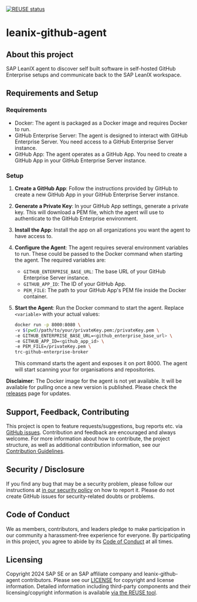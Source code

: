 [![REUSE status](https://api.reuse.software/badge/github.com/leanix/leanix-github-agent)](https://api.reuse.software/info/github.com/leanix/leanix-github-agent)

# leanix-github-agent

## About this project

SAP LeanIX agent to discover self built software in self-hosted GitHub Enterprise setups and communicate back to the SAP LeanIX workspace.

## Requirements and Setup

### Requirements

- Docker: The agent is packaged as a Docker image and requires Docker to run.
- GitHub Enterprise Server: The agent is designed to interact with GitHub Enterprise Server. You need access to a GitHub Enterprise Server instance.
- GitHub App: The agent operates as a GitHub App. You need to create a GitHub App in your GitHub Enterprise Server instance.

### Setup

1. **Create a GitHub App**: Follow the instructions provided by GitHub to create a new GitHub App in your GitHub Enterprise Server instance.

2. **Generate a Private Key**: In your GitHub App settings, generate a private key. This will download a PEM file, which the agent will use to authenticate to the GitHub Enterprise environment.

3. **Install the App**: Install the app on all organizations you want the agent to have access to.

4. **Configure the Agent**: The agent requires several environment variables to run. These could be passed to the Docker command when starting the agent. The required variables are:

    - `GITHUB_ENTERPRISE_BASE_URL`: The base URL of your GitHub Enterprise Server instance.
    - `GITHUB_APP_ID`: The ID of your GitHub App.
    - `PEM_FILE`: The path to your GitHub App's PEM file inside the Docker container.

5. **Start the Agent**: Run the Docker command to start the agent. Replace `<variable>` with your actual values:

    ```bash
    docker run -p 8000:8080 \
    -v $(pwd)/path/to/your/privateKey.pem:/privateKey.pem \
    -e GITHUB_ENTERPRISE_BASE_URL=<github_enterprise_base_url> \
    -e GITHUB_APP_ID=<github_app_id> \
    -e PEM_FILE=/privateKey.pem \
    trc-github-enterprise-broker
    ```

   This command starts the agent and exposes it on port 8000. The agent will start scanning your for organisations and repositories.

**Disclaimer**: The Docker image for the agent is not yet available. It will be available for pulling once a new version is published. Please check the [releases](https://github.com/leanix/leanix-github-agent/releases) page for updates.


## Support, Feedback, Contributing

This project is open to feature requests/suggestions, bug reports etc. via [GitHub issues](https://github.com/leanix/leanix-github-agent/issues). Contribution and feedback are encouraged and always welcome. For more information about how to contribute, the project structure, as well as additional contribution information, see our [Contribution Guidelines](CONTRIBUTING.md).

## Security / Disclosure
If you find any bug that may be a security problem, please follow our instructions at [in our security policy](https://github.com/leanix/leanix-github-agent/security/policy) on how to report it. Please do not create GitHub issues for security-related doubts or problems.

## Code of Conduct

We as members, contributors, and leaders pledge to make participation in our community a harassment-free experience for everyone. By participating in this project, you agree to abide by its [Code of Conduct](https://github.com/SAP/.github/blob/main/CODE_OF_CONDUCT.md) at all times.

## Licensing

Copyright 2024 SAP SE or an SAP affiliate company and leanix-github-agent contributors. Please see our [LICENSE](LICENSE) for copyright and license information. Detailed information including third-party components and their licensing/copyright information is available [via the REUSE tool](https://api.reuse.software/info/github.com/leanix/leanix-github-agent).

